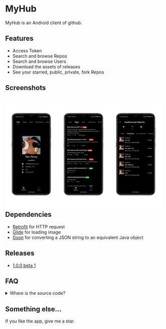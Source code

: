# MyHub

MyHub is an Android client of github.

## Features

* Access Token
* Search and browse Repos
* Search and browse Users
* Download the assets of releases
* See your starred, public, private, fork Repos

## Screenshots

<style>
.img-wrap{
border: 1px 
}
img{
float: left;
width: 33%;
}
</style>
<div class="img-wrap">
    <img src="images/Info.png">
    <img src="images/Repo.png">
    <img src="images/Commits.png">
</div>

## Dependencies

* [Retrofit](https://github.com/square/retrofit) for HTTP request
* [Glide](https://github.com/bumptech/glide) for loading image
* [Gson](https://github.com/google/gson) for converting a JSON string to an equivalent Java object

## Releases

* [1.0.0 beta 1](https://github.com/wuzehua/MyHub/releases/tag/1.0.0.1)

## FAQ

<details>
    <summary> Where is the source code?</summary>
    <p>The repository is private. When it is ready, I will make it public.</p>
</details>

## Something else...

If you like the app, give me a star.